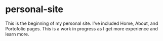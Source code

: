 # personal-site
This is the beginning of my personal site.
I've included Home, About, and Portofolio pages.
This is a work in progress as I get more experience and learn more.